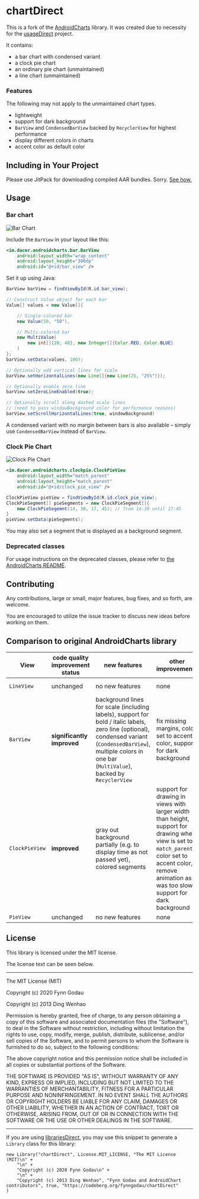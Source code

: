 # chartDirect

This is a fork of the [AndroidCharts](https://github.com/HackPlan/AndroidCharts) library. It was created due to necessity for the [usageDirect](https://codeberg.org/fynngodau/usageDirect/) project.

It contains:

* a bar chart with condensed variant
* a clock pie chart
* an ordinary pie chart (unmaintained)
* a line chart (unmaintained)

### Features

The following may not apply to the unmaintained chart types.

* lightweight
* support for dark background
* `BarView` and `CondensedBarView` backed by `RecyclerView` for highest performance
* display different colors in charts
* accent color as default color

## Including in Your Project

Please use JitPack for downloading compiled AAR bundles. Sorry. [See how.](https://jitpack.io/#org.codeberg.fynngodau/chartDirect)

## Usage

### Bar chart

![Bar Chart](https://codeberg.org/fynngodau/chartDirect/raw/branch/main/pic/bar.png)


Include the `BarView` in your layout like this:

```xml
<im.dacer.androidcharts.bar.BarView
    android:layout_width="wrap_content"
    android:layout_height="300dp"
    android:id="@+id/bar_view" />
```

Set it up using Java:

```java
BarView barView = findViewById(R.id.bar_view);

// Construct Value object for each bar
Value[] values = new Value[]{

    // Single-colored bar
    new Value(50, "50"),

    // Multi-colored bar
    new MultiValue(
        new int[]{20, 40}, new Integer[]{Color.RED, Color.BLUE}
    )
};
barView.setData(values, 100);

// Optionally add vertical lines for scale
barView.setHorizontalLines(new Line[]{new Line(25, "25%")});

// Optionally enable zero line
barView.setZeroLineEnabled(true);

// Optionally scroll along dashed scale lines
// (need to pass windowBackground color for performance reasons)
barView.setScrollHorizontalLines(true, windowBackground)
```

A condensed variant with no margin between bars is also available – simply use `CondensedBarView` instead of `BarView`.

### Clock Pie Chart

![Clock Pie Chart](https://codeberg.org/fynngodau/chartDirect/raw/branch/main/pic/pie.png)

```xml
<im.dacer.androidcharts.clockpie.ClockPieView
    android:layout_width="match_parent"
    android:layout_height="match_parent"
    android:id="@+id/clock_pie_view" />
```

```java
ClockPieView pieView = findViewById(R.id.clock_pie_view);
ClockPieSegment[] pieSegments = new ClockPieSegment[]{
    new ClockPieSegemnt(14, 30, 17, 45); // from 14:30 until 17:45
}
pieView.setData(pieSegments);
```

You may also set a segment that is displayed as a background segment.

### Deprecated classes

For usage instructions on the deprecated classes, please refer to [the AndroidCharts README](https://github.com/HackPlan/AndroidCharts#line-chart).

## Contributing

Any contributions, large or small, major features, bug fixes, and so forth, are welcome.

You are encouraged to utilize the issue tracker to discuss new ideas before working on them.

## Comparison to original AndroidCharts library

| View | code quality improvement status | new features | other improvements | original example screenshot
|---|---|---|---|---|
| `LineView` | unchanged | no new features | none | ![Line Chart](https://raw.github.com/dacer/AndroidCharts/master/pic/line.png)
| `BarView` | **significantly improved** | background lines for scale (including labels), support for bold / italic labels, zero line (optional), condensed variant (`CondensedBarView`), multiple colors in one bar (`MultiValue`), backed by `RecyclerView` | fix missing margins, color set to accent color, support for dark background | ![Bar Chart](https://raw.github.com/dacer/AndroidCharts/master/pic/bar.png)
| `ClockPieView` | **improved** | gray out background partially (e.g. to display time as not passed yet), colored segments | support for drawing in views with larger width than height, support for drawing when view is set to `match_parent`, color set to accent color, remove animation as it was too slow, support for dark background | ![Clock Pie Chart](https://raw.github.com/dacer/AndroidCharts/master/pic/pie.png)
| `PieView` | unchanged | no new features | none | ![Pie Chart](https://raw.github.com/dacer/AndroidCharts/master/pic/pie2.png)



## License

This library is licensed under the MIT license.

The license text can be seen below.

---

The MIT License (MIT)

Copyright (c) 2020 Fynn Godau

Copyright (c) 2013 Ding Wenhao

Permission is hereby granted, free of charge, to any person obtaining a copy of
this software and associated documentation files (the "Software"), to deal in
the Software without restriction, including without limitation the rights to
use, copy, modify, merge, publish, distribute, sublicense, and/or sell copies of
the Software, and to permit persons to whom the Software is furnished to do so,
subject to the following conditions:

The above copyright notice and this permission notice shall be included in all
copies or substantial portions of the Software.

THE SOFTWARE IS PROVIDED "AS IS", WITHOUT WARRANTY OF ANY KIND, EXPRESS OR
IMPLIED, INCLUDING BUT NOT LIMITED TO THE WARRANTIES OF MERCHANTABILITY, FITNESS
FOR A PARTICULAR PURPOSE AND NONINFRINGEMENT. IN NO EVENT SHALL THE AUTHORS OR
COPYRIGHT HOLDERS BE LIABLE FOR ANY CLAIM, DAMAGES OR OTHER LIABILITY, WHETHER
IN AN ACTION OF CONTRACT, TORT OR OTHERWISE, ARISING FROM, OUT OF OR IN
CONNECTION WITH THE SOFTWARE OR THE USE OR OTHER DEALINGS IN THE SOFTWARE.

---


If you are using [librariesDirect](), you may use this snippet to generate a `Library` class for this library:

    new Library("chartDirect", License.MIT_LICENSE, "The MIT License (MIT)\n" +
        "\n" +
        "Copyright (c) 2020 Fynn Godau\n" +
        "\n" +
        "Copyright (c) 2013 Ding Wenhao", "Fynn Godau and AndroidChart contributors", true, "https://codeberg.org/fynngodau/chartDirect"
    )